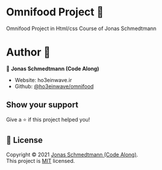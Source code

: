 
# Omnifood Project 🍖

Omnifood Project in Html/css Course of Jonas Schmedtmann


# Author 👥
👤 **Jonas Schmedtmann (Code Along)**

* Website: ho3einwave.ir
* Github: [@ho3einwave/omnifood](https://github.com/ho3einwave/omnifood)


## Show your support

Give a ⭐️ if this project helped you!


## 📝 License

Copyright © 2021 [Jonas Schmedtmann (Code Along)](https://github.com/ho3einwave).<br />
This project is [MIT](https://choosealicense.com/licenses/mit/) licensed.

